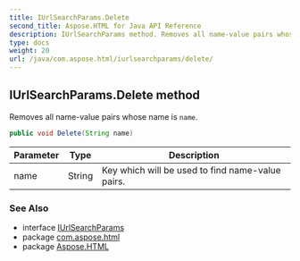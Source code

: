 ```yaml
---
title: IUrlSearchParams.Delete
second_title: Aspose.HTML for Java API Reference
description: IUrlSearchParams method. Removes all name-value pairs whose name is name
type: docs
weight: 20
url: /java/com.aspose.html/iurlsearchparams/delete/
---
```

## IUrlSearchParams.Delete method

Removes all name-value pairs whose name is `name`.

```java
public void Delete(String name)
```

| Parameter | Type | Description |
| --- | --- | --- |
| name | String | Key which will be used to find name-value pairs. |

### See Also

* interface [IUrlSearchParams](../)
* package [com.aspose.html](../../../com.aspose.html/)
* package [Aspose.HTML](../../../)
